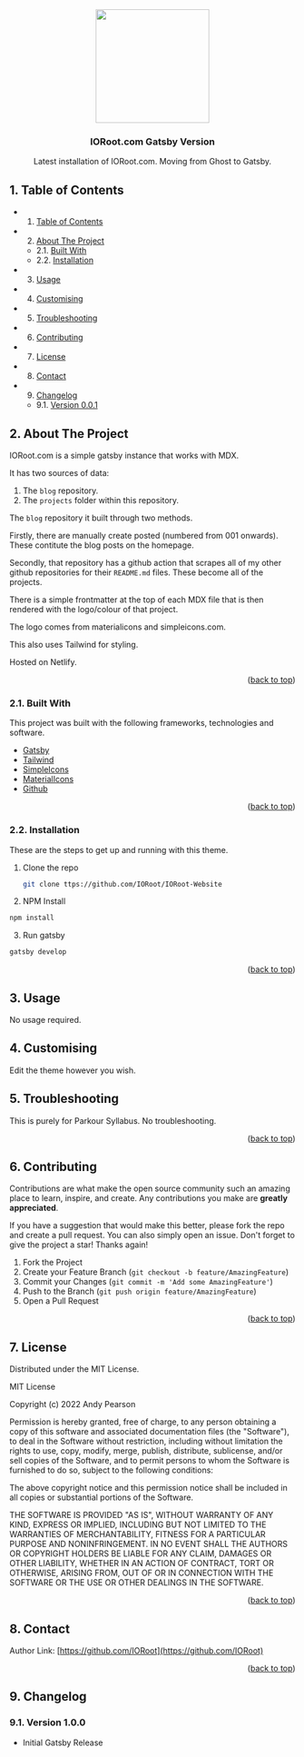 
<div id="top"></div>

<div align="center">


<img src="https://svg-rewriter.sachinraja.workers.dev/?url=https%3A%2F%2Fcdn.jsdelivr.net%2Fnpm%2F%40mdi%2Fsvg%406.7.96%2Fsvg%2Fgatsby.svg&fill=%236B21A8&width=200px&height=200px" style="width:200px;"/>

<h3 align="center">IORoot.com Gatsby Version</h3>

<p align="center">
    Latest installation of IORoot.com. Moving from Ghost to Gatsby.
</p>    
</div>

##  1. <a name='TableofContents'></a>Table of Contents


* 1. [Table of Contents](#TableofContents)
* 2. [About The Project](#AboutTheProject)
	* 2.1. [Built With](#BuiltWith)
	* 2.2. [Installation](#Installation)
* 3. [Usage](#Usage)
* 4. [ Customising](#Customising)
* 5. [Troubleshooting](#Troubleshooting)
* 6. [Contributing](#Contributing)
* 7. [License](#License)
* 8. [Contact](#Contact)
* 9. [Changelog](#Changelog)
	* 9.1. [Version 0.0.1](#Version0.0.1)



##  2. <a name='AboutTheProject'></a>About The Project

IORoot.com is a simple gatsby instance that works with MDX. 

It has two sources of data:

1. The `blog` repository.
2. The `projects` folder within this repository.

The `blog` repository it built through two methods. 

Firstly, there are manually create posted (numbered from 001 onwards). These contitute the blog posts on the homepage.

Secondly, that repository has a github action that scrapes all of my other github repositories for their `README.md` files. These become all of the projects.

There is a simple frontmatter at the top of each MDX file that is then rendered with the logo/colour of that project. 

The logo comes from materialicons and simpleicons.com.

This also uses Tailwind for styling.

Hosted on Netlify.

<p align="right">(<a href="#top">back to top</a>)</p>


###  2.1. <a name='BuiltWith'></a>Built With

This project was built with the following frameworks, technologies and software.

* [Gatsby](https://www.gatsbyjs.com/)
* [Tailwind](https://www.tailwindcss.com/)
* [SimpleIcons](https://simpleicons.org/)
* [MaterialIcons](https://petershaggynoble.github.io/MDI-Sandbox/)
* [Github](https://github.com)

<p align="right">(<a href="#top">back to top</a>)</p>


###  2.2. <a name='Installation'></a>Installation

These are the steps to get up and running with this theme.

1. Clone the repo
    ```sh
    git clone ttps://github.com/IORoot/IORoot-Website 
    ```
2. NPM Install
  ```sh
  npm install
  ```
3. Run gatsby
  ```sh
  gatsby develop
  ```


<p align="right">(<a href="#top">back to top</a>)</p>


##  3. <a name='Usage'></a>Usage

No usage required.

##  4. <a name='Customising'></a> Customising

Edit the theme however you wish.

##  5. <a name='Troubleshooting'></a>Troubleshooting

This is purely for Parkour Syllabus. No troubleshooting.

<p align="right">(<a href="#top">back to top</a>)</p>


##  6. <a name='Contributing'></a>Contributing

Contributions are what make the open source community such an amazing place to learn, inspire, and create. Any contributions you make are **greatly appreciated**.

If you have a suggestion that would make this better, please fork the repo and create a pull request. You can also simply open an issue.
Don't forget to give the project a star! Thanks again!

1. Fork the Project
2. Create your Feature Branch (`git checkout -b feature/AmazingFeature`)
3. Commit your Changes (`git commit -m 'Add some AmazingFeature'`)
4. Push to the Branch (`git push origin feature/AmazingFeature`)
5. Open a Pull Request

<p align="right">(<a href="#top">back to top</a>)</p>



##  7. <a name='License'></a>License

Distributed under the MIT License.

MIT License

Copyright (c) 2022 Andy Pearson

Permission is hereby granted, free of charge, to any person obtaining a copy
of this software and associated documentation files (the "Software"), to deal
in the Software without restriction, including without limitation the rights
to use, copy, modify, merge, publish, distribute, sublicense, and/or sell
copies of the Software, and to permit persons to whom the Software is
furnished to do so, subject to the following conditions:

The above copyright notice and this permission notice shall be included in all
copies or substantial portions of the Software.

THE SOFTWARE IS PROVIDED "AS IS", WITHOUT WARRANTY OF ANY KIND, EXPRESS OR
IMPLIED, INCLUDING BUT NOT LIMITED TO THE WARRANTIES OF MERCHANTABILITY,
FITNESS FOR A PARTICULAR PURPOSE AND NONINFRINGEMENT. IN NO EVENT SHALL THE
AUTHORS OR COPYRIGHT HOLDERS BE LIABLE FOR ANY CLAIM, DAMAGES OR OTHER
LIABILITY, WHETHER IN AN ACTION OF CONTRACT, TORT OR OTHERWISE, ARISING FROM,
OUT OF OR IN CONNECTION WITH THE SOFTWARE OR THE USE OR OTHER DEALINGS IN THE
SOFTWARE.

<p align="right">(<a href="#top">back to top</a>)</p>



##  8. <a name='Contact'></a>Contact

Author Link: [https://github.com/IORoot](https://github.com/IORoot)

<p align="right">(<a href="#top">back to top</a>)</p>

##  9. <a name='Changelog'></a>Changelog

###  9.1. <a name='Version0.0.1'></a>Version 1.0.0

- Initial Gatsby Release
